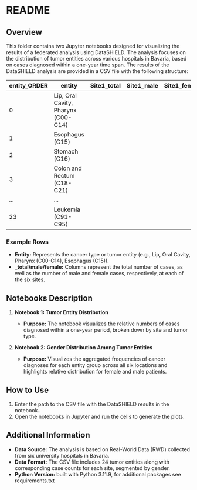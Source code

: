 # README

## Overview
This folder contains two Jupyter notebooks designed for visualizing the results of a federated analysis using DataSHIELD. The analysis focuses on the distribution of tumor entities across various hospitals in Bavaria, based on cases diagnosed within a one-year time span. The results of the DataSHIELD analysis are provided in a CSV file with the following structure:


| entity_ORDER | entity                         | Site1_total | Site1_male | Site1_female | Site2_total | Site2_male | Site2_female | Site3_total | Site3_male | Site3_female | Site4_total | Site4_male | Site4_female | Site5_total | Site5_male | Site5_female | Site6_total | Site6_male | Site6_female |
|--------------|--------------------------------|-------------|------------|--------------|-------------|------------|--------------|-------------|------------|--------------|-------------|------------|--------------|-------------|------------|--------------|-------------|------------|--------------|
| 0            | Lip, Oral Cavity, Pharynx (C00-C14) |             |            |              |             |            |              |             |            |              |             |            |              |             |            |              |             |            |              |
| 1            | Esophagus (C15)                |             |            |              |             |            |              |             |            |              |             |            |              |             |            |              |             |            |              |
| 2            | Stomach (C16)                  |             |            |              |             |            |              |             |            |              |             |            |              |             |            |              |             |            |              |
| 3            | Colon and Rectum (C18-C21)     |             |            |              |             |            |              |             |            |              |             |            |              |             |            |              |             |            |              |
| ...            | ...                    |             |            |              |             |            |              |             |            |              |             |            |              |             |            |              |             |            |              |
| 23           | Leukemia (C91-C95)             |             |            |              |             |            |              |             |            |              |             |            |              |             |            |              |             |            |              |


### Example Rows
- **Entity:** Represents the cancer type or tumor entity (e.g., Lip, Oral Cavity, Pharynx (C00-C14), Esophagus (C15)).
- **_total/male/female:** Columns represent the total number of cases, as well as the number of male and female cases, respectively, at each of the six sites.

## Notebooks Description

1. **Notebook 1: Tumor Entity Distribution**
   - **Purpose:** The notebook visualizes the relative numbers of cases diagnosed within a one-year period, broken down by site and tumor type.

2. **Notebook 2: Gender Distribution Among Tumor Entities**
   - **Purpose:** Visualizes the aggregated frequencies of cancer diagnoses for each entity group across all six locations and highlights relative distribution for female and male patients.

## How to Use
1. Enter the path to the CSV file with the DataSHIELD results in the notebook..
2. Open the notebooks in Jupyter and run the cells to generate the plots.

## Additional Information
- **Data Source:** The analysis is based on Real-World Data (RWD) collected from six university hospitals in Bavaria.
- **Data Format:** The CSV file includes 24 tumor entities along with corresponding case counts for each site, segmented by gender.
- **Python Version:** built with Python 3.11.9, for additional packages see requirements.txt
